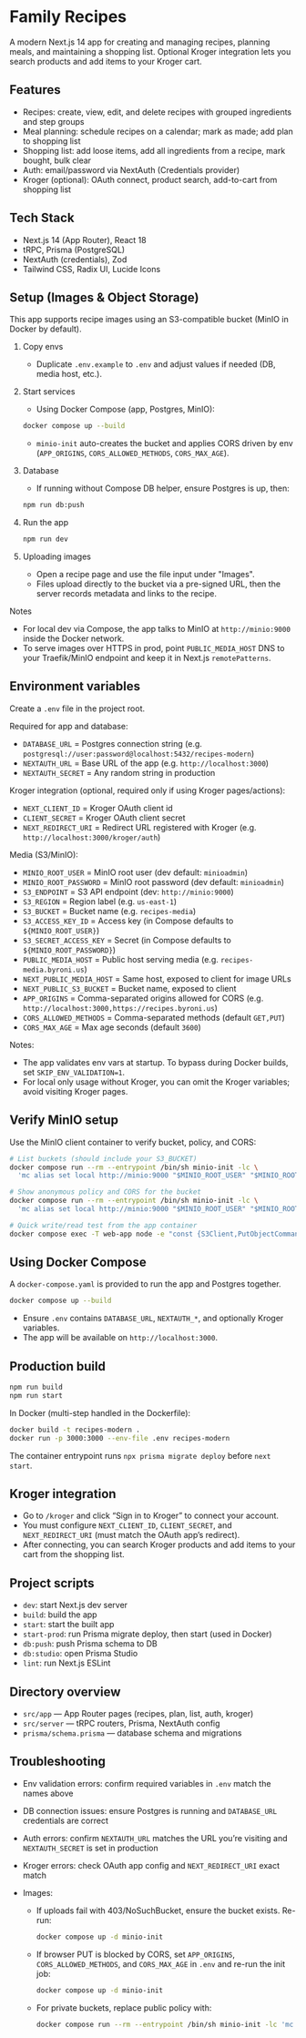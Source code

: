 # Family Recipes

A modern Next.js 14 app for creating and managing recipes, planning meals, and maintaining a shopping list. Optional Kroger integration lets you search products and add items to your Kroger cart.

## Features

- Recipes: create, view, edit, and delete recipes with grouped ingredients and step groups
- Meal planning: schedule recipes on a calendar; mark as made; add plan to shopping list
- Shopping list: add loose items, add all ingredients from a recipe, mark bought, bulk clear
- Auth: email/password via NextAuth (Credentials provider)
- Kroger (optional): OAuth connect, product search, add-to-cart from shopping list

## Tech Stack

- Next.js 14 (App Router), React 18
- tRPC, Prisma (PostgreSQL)
- NextAuth (credentials), Zod
- Tailwind CSS, Radix UI, Lucide Icons

## Setup (Images & Object Storage)

This app supports recipe images using an S3-compatible bucket (MinIO in Docker by default).

1. Copy envs

   - Duplicate `.env.example` to `.env` and adjust values if needed (DB, media host, etc.).

2. Start services

   - Using Docker Compose (app, Postgres, MinIO):

   ```bash
   docker compose up --build
   ```

   - `minio-init` auto-creates the bucket and applies CORS driven by env (`APP_ORIGINS`, `CORS_ALLOWED_METHODS`, `CORS_MAX_AGE`).

3. Database

   - If running without Compose DB helper, ensure Postgres is up, then:

   ```bash
   npm run db:push
   ```

4. Run the app

   ```bash
   npm run dev
   ```

5. Uploading images

   - Open a recipe page and use the file input under "Images".
   - Files upload directly to the bucket via a pre-signed URL, then the server records metadata and links to the recipe.

Notes

- For local dev via Compose, the app talks to MinIO at `http://minio:9000` inside the Docker network.
- To serve images over HTTPS in prod, point `PUBLIC_MEDIA_HOST` DNS to your Traefik/MinIO endpoint and keep it in Next.js `remotePatterns`.

## Environment variables

Create a `.env` file in the project root.

Required for app and database:

- `DATABASE_URL` = Postgres connection string (e.g. `postgresql://user:password@localhost:5432/recipes-modern`)
- `NEXTAUTH_URL` = Base URL of the app (e.g. `http://localhost:3000`)
- `NEXTAUTH_SECRET` = Any random string in production

Kroger integration (optional, required only if using Kroger pages/actions):

- `NEXT_CLIENT_ID` = Kroger OAuth client id
- `CLIENT_SECRET` = Kroger OAuth client secret
- `NEXT_REDIRECT_URI` = Redirect URL registered with Kroger (e.g. `http://localhost:3000/kroger/auth`)

Media (S3/MinIO):

- `MINIO_ROOT_USER` = MinIO root user (dev default: `minioadmin`)
- `MINIO_ROOT_PASSWORD` = MinIO root password (dev default: `minioadmin`)
- `S3_ENDPOINT` = S3 API endpoint (dev: `http://minio:9000`)
- `S3_REGION` = Region label (e.g. `us-east-1`)
- `S3_BUCKET` = Bucket name (e.g. `recipes-media`)
- `S3_ACCESS_KEY_ID` = Access key (in Compose defaults to `${MINIO_ROOT_USER}`)
- `S3_SECRET_ACCESS_KEY` = Secret (in Compose defaults to `${MINIO_ROOT_PASSWORD}`)
- `PUBLIC_MEDIA_HOST` = Public host serving media (e.g. `recipes-media.byroni.us`)
- `NEXT_PUBLIC_MEDIA_HOST` = Same host, exposed to client for image URLs
- `NEXT_PUBLIC_S3_BUCKET` = Bucket name, exposed to client
- `APP_ORIGINS` = Comma-separated origins allowed for CORS (e.g. `http://localhost:3000,https://recipes.byroni.us`)
- `CORS_ALLOWED_METHODS` = Comma-separated methods (default `GET,PUT`)
- `CORS_MAX_AGE` = Max age seconds (default `3600`)

Notes:

- The app validates env vars at startup. To bypass during Docker builds, set `SKIP_ENV_VALIDATION=1`.
- For local only usage without Kroger, you can omit the Kroger variables; avoid visiting Kroger pages.

## Verify MinIO setup

Use the MinIO client container to verify bucket, policy, and CORS:

```bash
# List buckets (should include your S3_BUCKET)
docker compose run --rm --entrypoint /bin/sh minio-init -lc \
  'mc alias set local http://minio:9000 "$MINIO_ROOT_USER" "$MINIO_ROOT_PASSWORD"; mc ls local'

# Show anonymous policy and CORS for the bucket
docker compose run --rm --entrypoint /bin/sh minio-init -lc \
  'mc alias set local http://minio:9000 "$MINIO_ROOT_USER" "$MINIO_ROOT_PASSWORD"; mc anonymous get local/"$S3_BUCKET"; mc cors get local/"$S3_BUCKET"'

# Quick write/read test from the app container
docker compose exec -T web-app node -e "const {S3Client,PutObjectCommand}=require('@aws-sdk/client-s3');(async()=>{const s3=new S3Client({region:process.env.S3_REGION,endpoint:process.env.S3_ENDPOINT,forcePathStyle:true,credentials:{accessKeyId:process.env.S3_ACCESS_KEY_ID,secretAccessKey:process.env.S3_SECRET_ACCESS_KEY}});await s3.send(new PutObjectCommand({Bucket:process.env.S3_BUCKET,Key:'healthcheck/test.txt',ContentType:'text/plain',Body:'ok'}));console.log('PUT_OK')})()"
```

## Using Docker Compose

A `docker-compose.yaml` is provided to run the app and Postgres together.

```bash
docker compose up --build
```

- Ensure `.env` contains `DATABASE_URL`, `NEXTAUTH_*`, and optionally Kroger variables.
- The app will be available on `http://localhost:3000`.

## Production build

```bash
npm run build
npm run start
```

In Docker (multi-step handled in the Dockerfile):

```bash
docker build -t recipes-modern .
docker run -p 3000:3000 --env-file .env recipes-modern
```

The container entrypoint runs `npx prisma migrate deploy` before `next start`.

## Kroger integration

- Go to `/kroger` and click “Sign in to Kroger” to connect your account.
- You must configure `NEXT_CLIENT_ID`, `CLIENT_SECRET`, and `NEXT_REDIRECT_URI` (must match the OAuth app’s redirect).
- After connecting, you can search Kroger products and add items to your cart from the shopping list.

## Project scripts

- `dev`: start Next.js dev server
- `build`: build the app
- `start`: start the built app
- `start-prod`: run Prisma migrate deploy, then start (used in Docker)
- `db:push`: push Prisma schema to DB
- `db:studio`: open Prisma Studio
- `lint`: run Next.js ESLint

## Directory overview

- `src/app` — App Router pages (recipes, plan, list, auth, kroger)
- `src/server` — tRPC routers, Prisma, NextAuth config
- `prisma/schema.prisma` — database schema and migrations

## Troubleshooting

- Env validation errors: confirm required variables in `.env` match the names above
- DB connection issues: ensure Postgres is running and `DATABASE_URL` credentials are correct
- Auth errors: confirm `NEXTAUTH_URL` matches the URL you’re visiting and `NEXTAUTH_SECRET` is set in production
- Kroger errors: check OAuth app config and `NEXT_REDIRECT_URI` exact match
- Images:

  - If uploads fail with 403/NoSuchBucket, ensure the bucket exists. Re-run:

    ```bash
    docker compose up -d minio-init
    ```

  - If browser PUT is blocked by CORS, set `APP_ORIGINS`, `CORS_ALLOWED_METHODS`, and `CORS_MAX_AGE` in `.env` and re-run the init job:

    ```bash
    docker compose up -d minio-init
    ```

  - For private buckets, replace public policy with:

    ```bash
    docker compose run --rm --entrypoint /bin/sh minio-init -lc 'mc alias set local http://minio:9000 "$MINIO_ROOT_USER" "$MINIO_ROOT_PASSWORD"; mc anonymous set none local/"$S3_BUCKET"'
    ```
